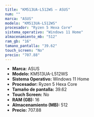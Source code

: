```yaml
---
title: "KM513UA-L512WS — ASUS"
num: ""
marca: "ASUS"
modelo: "KM513UA-L512WS"
procesador: "Ryzen 5 Hexa Core"
sistema_operativo: "Windows 11 Home"
almacenamiento_mb: "512"
ram_gb: "16"
tamano_pantalla: "39.62"
touch_screen: "No"
precio: "707.88"
---
```

<ul>
<li><strong>Marca:</strong> ASUS</li>
<li><strong>Modelo:</strong> KM513UA-L512WS</li>
<li><strong>Sistema Operativo:</strong> Windows 11 Home</li>
<li><strong>Procesador:</strong> Ryzen 5 Hexa Core </li>
<li><strong>Tamaño de pantalla:</strong> 39.62</li>
<li><strong>Touch Screen:</strong> No</li>
<li><strong>RAM (GB):</strong> 16</li>
<li><strong>Almacenamiento (MB):</strong> 512</li>
<li><strong>Precio:</strong> 707.88</li>
</ul>